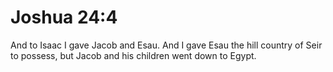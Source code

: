 # Joshua 24:4

And to Isaac I gave Jacob and Esau. And I gave Esau the hill country of Seir to possess, but Jacob and his children went down to Egypt.
